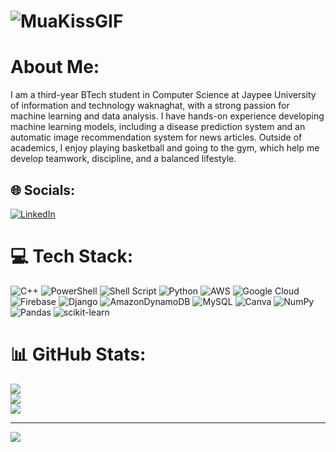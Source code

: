 # ![MuaKissGIF](https://github.com/user-attachments/assets/9c82fe95-a0e3-49fb-af77-d61624b47633)
# About Me:
I am a third-year BTech student in Computer Science at Jaypee University of information and technology waknaghat, with a strong passion for machine learning and data analysis. I have hands-on experience developing machine learning models, including a disease prediction system and an automatic image recommendation system for news articles. Outside of academics, I enjoy playing basketball and going to the gym, which help me develop teamwork, discipline, and a balanced lifestyle.


## 🌐 Socials:
[![LinkedIn](https://img.shields.io/badge/LinkedIn-%230077B5.svg?logo=linkedin&logoColor=white)](https://linkedin.com/in/abhinav-pathania) 

# 💻 Tech Stack:
![C++](https://img.shields.io/badge/c++-%2300599C.svg?style=for-the-badge&logo=c%2B%2B&logoColor=white) ![PowerShell](https://img.shields.io/badge/PowerShell-%235391FE.svg?style=for-the-badge&logo=powershell&logoColor=white) ![Shell Script](https://img.shields.io/badge/shell_script-%23121011.svg?style=for-the-badge&logo=gnu-bash&logoColor=white) ![Python](https://img.shields.io/badge/python-3670A0?style=for-the-badge&logo=python&logoColor=ffdd54) ![AWS](https://img.shields.io/badge/AWS-%23FF9900.svg?style=for-the-badge&logo=amazon-aws&logoColor=white) ![Google Cloud](https://img.shields.io/badge/GoogleCloud-%234285F4.svg?style=for-the-badge&logo=google-cloud&logoColor=white) ![Firebase](https://img.shields.io/badge/firebase-%23039BE5.svg?style=for-the-badge&logo=firebase) ![Django](https://img.shields.io/badge/django-%23092E20.svg?style=for-the-badge&logo=django&logoColor=white) ![AmazonDynamoDB](https://img.shields.io/badge/Amazon%20DynamoDB-4053D6?style=for-the-badge&logo=Amazon%20DynamoDB&logoColor=white) ![MySQL](https://img.shields.io/badge/mysql-4479A1.svg?style=for-the-badge&logo=mysql&logoColor=white) ![Canva](https://img.shields.io/badge/Canva-%2300C4CC.svg?style=for-the-badge&logo=Canva&logoColor=white) ![NumPy](https://img.shields.io/badge/numpy-%23013243.svg?style=for-the-badge&logo=numpy&logoColor=white) ![Pandas](https://img.shields.io/badge/pandas-%23150458.svg?style=for-the-badge&logo=pandas&logoColor=white) ![scikit-learn](https://img.shields.io/badge/scikit--learn-%23F7931E.svg?style=for-the-badge&logo=scikit-learn&logoColor=white)
# 📊 GitHub Stats:
![](https://github-readme-stats.vercel.app/api?username=abhinavpathania&theme=dark&hide_border=true&include_all_commits=true&count_private=true)<br/>
![](https://github-readme-streak-stats.herokuapp.com/?user=abhinavpathania&theme=dark&hide_border=true)<br/>
![](https://github-readme-stats.vercel.app/api/top-langs/?username=abhinavpathania&theme=dark&hide_border=true&include_all_commits=true&count_private=true&layout=compact)

---
[![](https://visitcount.itsvg.in/api?id=abhinavpathania&icon=0&color=0)](https://visitcount.itsvg.in)

<!-- Proudly created with GPRM ( https://gprm.itsvg.in ) -->
